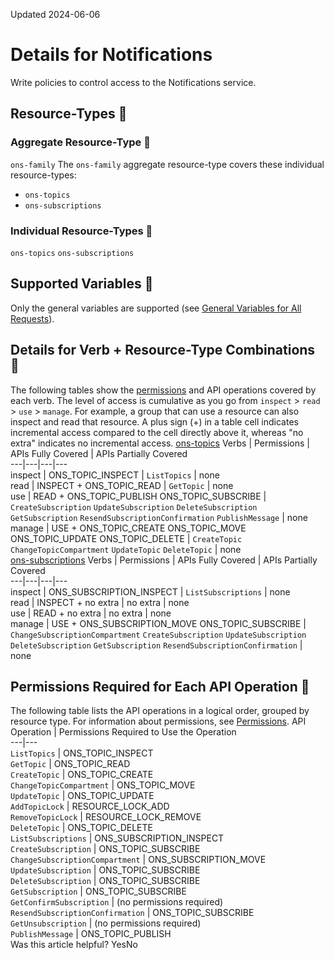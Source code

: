 Updated 2024-06-06
# Details for Notifications
Write policies to control access to the Notifications service.
## Resource-Types 🔗 
### Aggregate Resource-Type 🔗 
`ons-family`
The `ons-family` aggregate resource-type covers these individual resource-types:
  * `ons-topics`
  * `ons-subscriptions`


### Individual Resource-Types 🔗 
`ons-topics`
`ons-subscriptions`
## Supported Variables 🔗 
Only the general variables are supported (see [General Variables for All Requests](https://docs.oracle.com/en-us/iaas/Content/Identity/Reference/policyreference.htm#General)).
## Details for Verb + Resource-Type Combinations 🔗 
The following tables show the [permissions](https://docs.oracle.com/iaas/Content/Identity/policies/permissions.htm) and API operations covered by each verb. The level of access is cumulative as you go from `inspect` > `read` > `use` > `manage`. For example, a group that can use a resource can also inspect and read that resource. A plus sign (+) in a table cell indicates incremental access compared to the cell directly above it, whereas "no extra" indicates no incremental access. 
[ons-topics](https://docs.oracle.com/en-us/iaas/Content/Identity/Reference/notificationpolicyreference.htm)
Verbs | Permissions | APIs Fully Covered | APIs Partially Covered  
---|---|---|---  
inspect | ONS_TOPIC_INSPECT | `ListTopics` | none  
read | INSPECT + ONS_TOPIC_READ | `GetTopic` | none  
use | READ + ONS_TOPIC_PUBLISH ONS_TOPIC_SUBSCRIBE | `CreateSubscription` `UpdateSubscription` `DeleteSubscription` `GetSubscription` `ResendSubscriptionConfirmation` `PublishMessage` | none  
manage | USE + ONS_TOPIC_CREATE ONS_TOPIC_MOVE ONS_TOPIC_UPDATE ONS_TOPIC_DELETE | `CreateTopic` `ChangeTopicCompartment` `UpdateTopic` `DeleteTopic` | none  
[ons-subscriptions](https://docs.oracle.com/en-us/iaas/Content/Identity/Reference/notificationpolicyreference.htm)
Verbs | Permissions | APIs Fully Covered | APIs Partially Covered  
---|---|---|---  
inspect | ONS_SUBSCRIPTION_INSPECT  | `ListSubscriptions` | none  
read | INSPECT + no extra | no extra | none  
use | READ + no extra | no extra | none  
manage | USE + ONS_SUBSCRIPTION_MOVE ONS_TOPIC_SUBSCRIBE | `ChangeSubscriptionCompartment` `CreateSubscription` `UpdateSubscription` `DeleteSubscription` `GetSubscription` `ResendSubscriptionConfirmation` | none  
## Permissions Required for Each API Operation 🔗 
The following table lists the API operations in a logical order, grouped by resource type.
For information about permissions, see [Permissions](https://docs.oracle.com/en-us/iaas/Content/Identity/Concepts/policyadvancedfeatures.htm#Permissi).
API Operation | Permissions Required to Use the Operation  
---|---  
`ListTopics` | ONS_TOPIC_INSPECT  
`GetTopic` | ONS_TOPIC_READ  
`CreateTopic` | ONS_TOPIC_CREATE  
`ChangeTopicCompartment` | ONS_TOPIC_MOVE  
`UpdateTopic` | ONS_TOPIC_UPDATE  
`AddTopicLock` | RESOURCE_LOCK_ADD  
`RemoveTopicLock` | RESOURCE_LOCK_REMOVE  
`DeleteTopic` | ONS_TOPIC_DELETE  
`ListSubscriptions` | ONS_SUBSCRIPTION_INSPECT   
`CreateSubscription` | ONS_TOPIC_SUBSCRIBE  
`ChangeSubscriptionCompartment` | ONS_SUBSCRIPTION_MOVE  
`UpdateSubscription` | ONS_TOPIC_SUBSCRIBE  
`DeleteSubscription` | ONS_TOPIC_SUBSCRIBE  
`GetSubscription` | ONS_TOPIC_SUBSCRIBE  
`GetConfirmSubscription` | (no permissions required)  
`ResendSubscriptionConfirmation` | ONS_TOPIC_SUBSCRIBE  
`GetUnsubscription` | (no permissions required)  
`PublishMessage` | ONS_TOPIC_PUBLISH  
Was this article helpful?
YesNo


